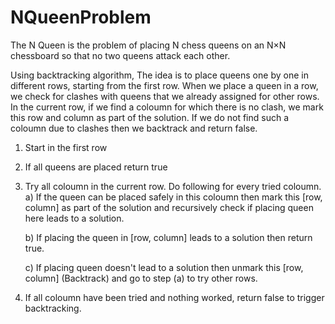 # NQueenProblem
The N Queen is the problem of placing N chess queens on an N×N chessboard so that no two queens attack each other.

Using backtracking algorithm, The idea is to place queens one by one in different rows, starting from the first row. When we place a queen in a row, we check for clashes with queens that we already assigned for other rows. In the current row, if we find a coloumn for which there is no clash, we mark this row and column as part of the solution. If we do not find such a coloumn due to clashes then we backtrack and return false.

1) Start in the first row
2) If all queens are placed
    return true
3) Try all coloumn in the current row. 
   Do following for every tried coloumn.
    a) If the queen can be placed safely in this coloumn 
       then mark this [row, column] as part of the 
       solution and recursively check if placing
       queen here leads to a solution.
       
    b) If placing the queen in [row, column] leads to
       a solution then return true.
       
    c) If placing queen doesn't lead to a solution then
       unmark this [row, column] (Backtrack) and go to 
       step (a) to try other rows.
       
3) If all coloumn have been tried and nothing worked,
   return false to trigger backtracking.
